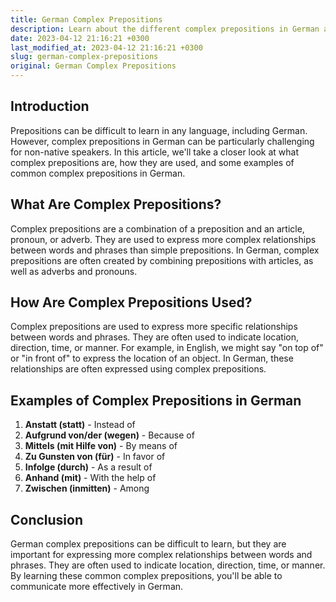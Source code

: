 ```yaml
---
title: German Complex Prepositions
description: Learn about the different complex prepositions in German and how to use them correctly.
date: 2023-04-12 21:16:21 +0300
last_modified_at: 2023-04-12 21:16:21 +0300
slug: german-complex-prepositions
original: German Complex Prepositions
---
```

## Introduction
Prepositions can be difficult to learn in any language, including German. However, complex prepositions in German can be particularly challenging for non-native speakers. In this article, we'll take a closer look at what complex prepositions are, how they are used, and some examples of common complex prepositions in German.

## What Are Complex Prepositions?
Complex prepositions are a combination of a preposition and an article, pronoun, or adverb. They are used to express more complex relationships between words and phrases than simple prepositions. In German, complex prepositions are often created by combining prepositions with articles, as well as adverbs and pronouns.

## How Are Complex Prepositions Used?
Complex prepositions are used to express more specific relationships between words and phrases. They are often used to indicate location, direction, time, or manner. For example, in English, we might say "on top of" or "in front of" to express the location of an object. In German, these relationships are often expressed using complex prepositions.

## Examples of Complex Prepositions in German
1. **Anstatt (statt)** - Instead of
2. **Aufgrund von/der (wegen)** - Because of
3. **Mittels (mit Hilfe von)** - By means of
4. **Zu Gunsten von (für)** - In favor of
5. **Infolge (durch)** - As a result of
6. **Anhand (mit)** - With the help of
7. **Zwischen (inmitten)** - Among

## Conclusion
German complex prepositions can be difficult to learn, but they are important for expressing more complex relationships between words and phrases. They are often used to indicate location, direction, time, or manner. By learning these common complex prepositions, you'll be able to communicate more effectively in German.